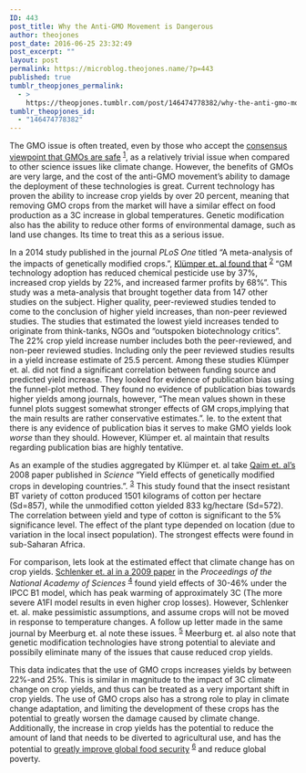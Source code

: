 ```yaml
---
ID: 443
post_title: Why the Anti-GMO Movement is Dangerous
author: theojones
post_date: 2016-06-25 23:32:49
post_excerpt: ""
layout: post
permalink: https://microblog.theojones.name/?p=443
published: true
tumblr_theopjones_permalink:
  - >
    https://theopjones.tumblr.com/post/146474778382/why-the-anti-gmo-movement-is-dangerous
tumblr_theopjones_id:
  - "146474778382"
---
```

<p>The GMO issue is often treated, even by those who accept the <a href="http://www.skepticalraptor.com/skepticalraptorblog.php/the-solid-gmo-scientific-consensus/">consensus viewpoint that GMOs are safe</a> <sup class="endnote"><a href="https://theojones.name/2016/06/why-the-anti-gmo-movement-is-dangerous/#en-919-1" id="enref-919-1">1</a></sup>, as a relatively trivial issue when compared to other science issues like climate change. However, the benefits of GMOs are very large, and the cost of the anti-GMO movement’s ability to damage the deployment of these technologies is great. Current technology has proven the ability to increase crop yields by over 20 percent, meaning that removing GMO crops from the market will have a similar effect on food production as a 3C increase in global temperatures. Genetic modification also has the ability to reduce other forms of environmental damage, such as land use changes. Its time to treat this as a serious issue. </p>
<p>In a 2014 study published in the journal <em>PLoS One</em> titled “A meta-analysis of the impacts of genetically modified crops.”, <a href="http://journals.plos.org/plosone/article?id=10.1371/journal.pone.0111629">Klümper et. al found that</a> <sup class="endnote"><a href="https://theojones.name/2016/06/why-the-anti-gmo-movement-is-dangerous/#en-919-2" id="enref-919-2">2</a></sup> “GM technology adoption has reduced chemical pesticide use by 37%, increased crop yields by 22%, and increased farmer profits by 68%”. This study was a meta-analysis that brought together data from 147 other studies on the subject. Higher quality, peer-reviewed studies tended to come to the conclusion of higher yield increases, than non-peer reviewed studies. The studies that estimated the lowest yield increases tended to originate from think-tanks, NGOs and “outspoken biotechnology critics”. The 22% crop yield increase number includes both the peer-reviewed, and non-peer reviewed studies. Including only the peer reviewed studies results in a yield increase estimate of 25.5 percent. Among these studies Klümper et. al. did not find a significant correlation between funding source and predicted yield increase.  They looked for evidence of publication bias using the funnel-plot method. They found no evidence of publication bias towards higher yields among journals, however, “The mean values shown in these funnel plots suggest somewhat stronger effects of GM crops,implying that the main results are rather conservative estimates.”. Ie. to the extent that there is any evidence of publication bias it serves to make GMO yields look <em>worse</em> than they should. However, Klümper et. al maintain that results regarding publication bias are highly tentative. </p>
<p>As an example of the studies aggregated by Klümper et. al take <a href="http://science.sciencemag.org/content/299/5608/900.full.pdf+html">Qaim et. al’s</a> 2008 paper published in <em>Science</em> “Yield effects of genetically modified crops in developing countries.”. <sup class="endnote"><a href="https://theojones.name/2016/06/why-the-anti-gmo-movement-is-dangerous/#en-919-3" id="enref-919-3">3</a></sup> This study found that the insect resistant BT variety of cotton produced 1501 kilograms of cotton per hectare (Sd=857), while the unmodified cotton yielded 833 kg/hectare (Sd=572). The correlation between yield and type of cotton is significant to the 5% significance level. The effect of the plant type depended on location (due to variation in the local insect population). The strongest effects were found in sub-Saharan Africa. </p>
<p>For comparison, lets look at the estimated effect that climate change has on crop yields. <a href="http://www.pnas.org/content/106/37/15594.full.pdf">Schlenker et. al in a 2009 paper</a> in the <em>Proceedings of the National Academy of Sciences</em> <sup class="endnote"><a href="https://theojones.name/2016/06/why-the-anti-gmo-movement-is-dangerous/#en-919-4" id="enref-919-4">4</a></sup> found yield effects of 30-46% under the IPCC B1 model, which has peak warming of approximately 3C (The more severe A1FI model results in even higher crop losses). However, Schlenker et. al. make pessimistic assumptions, and assume crops will not be moved in response to temperature changes. A follow up letter made in the same journal by Meerburg et. al note these issues. <sup class="endnote"><a href="https://theojones.name/2016/06/why-the-anti-gmo-movement-is-dangerous/#en-919-5" id="enref-919-5">5</a></sup> Meerburg et. al also note that genetic modification technologies have strong potential to aleviate and possibily eliminate many of the issues that cause reduced crop yields.</p>
<p>This data indicates that the use of GMO crops increases yields by between 22%-and 25%. This is similar in magnitude to the impact of 3C climate change on crop yields, and thus can be treated as a very important shift in crop yields. The use of GMO crops also has a strong role to play in climate change adaptation, and limiting the development of these crops has the potential to greatly worsen the damage caused by climate change. Additionally, the increase in crop yields has the potential to reduce the amount of land that needs to be diverted to agricultural use, and has the potential to <a href="http://science.sciencemag.org/content/327/5967/812">greatly improve global food security</a> <sup class="endnote"><a href="https://theojones.name/2016/06/why-the-anti-gmo-movement-is-dangerous/#en-919-6" id="enref-919-6">6</a></sup> and reduce global poverty. </p>